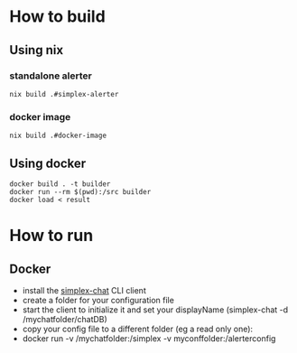# How to build

## Using nix

### standalone alerter

~~~
nix build .#simplex-alerter
~~~

### docker image

~~~
nix build .#docker-image
~~~

## Using docker

~~~
docker build . -t builder
docker run --rm $(pwd):/src builder
docker load < result
~~~

# How to run

## Docker
- install the [simplex-chat](https://github.com/simplex-chat/simplex-chat/releases) CLI client
- create a folder for your configuration file
- start the client to initialize it and set your displayName (simplex-chat -d /mychatfolder/chatDB)
- copy your config file to a different folder (eg a read only one):
- docker run -v /mychatfolder:/simplex -v myconffolder:/alerterconfig
